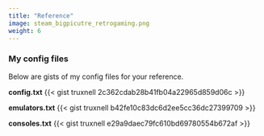 ```yaml
---
title: "Reference"
image: steam_bigpicutre_retrogaming.png
weight: 6
---
```


### My config files

Below are gists of my config files for your reference.

**config.txt**
{{< gist truxnell 2c362cdab28b41fb04a22965d859d06c >}}

**emulators.txt**
{{< gist truxnell b42fe10c83dc6d2ee5cc36dc27399709 >}}

**consoles.txt**
{{< gist truxnell e29a9daec79fc610bd69780554b672af >}}
